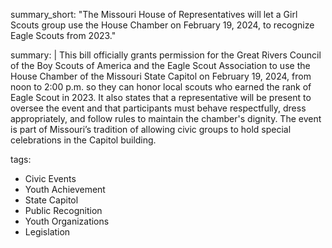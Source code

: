 summary_short: "The Missouri House of Representatives will let a Girl Scouts group use the House Chamber on February 19, 2024, to recognize Eagle Scouts from 2023."

summary: |
  This bill officially grants permission for the Great Rivers Council of the Boy Scouts of America and the Eagle Scout Association to use the House Chamber of the Missouri State Capitol on February 19, 2024, from noon to 2:00 p.m. so they can honor local scouts who earned the rank of Eagle Scout in 2023. It also states that a representative will be present to oversee the event and that participants must behave respectfully, dress appropriately, and follow rules to maintain the chamber's dignity. The event is part of Missouri’s tradition of allowing civic groups to hold special celebrations in the Capitol building.

tags:
  - Civic Events
  - Youth Achievement
  - State Capitol
  - Public Recognition
  - Youth Organizations
  - Legislation
